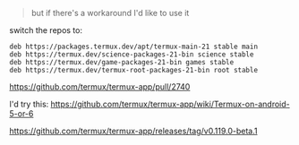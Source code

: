 > but if there's a workaround I'd like to use it

switch the repos to:

    deb https://packages.termux.dev/apt/termux-main-21 stable main
    deb https://termux.dev/science-packages-21-bin science stable
    deb https://termux.dev/game-packages-21-bin games stable
    deb https://termux.dev/termux-root-packages-21-bin root stable

https://github.com/termux/termux-app/pull/2740

I'd try this: https://github.com/termux/termux-app/wiki/Termux-on-android-5-or-6

https://github.com/termux/termux-app/releases/tag/v0.119.0-beta.1
